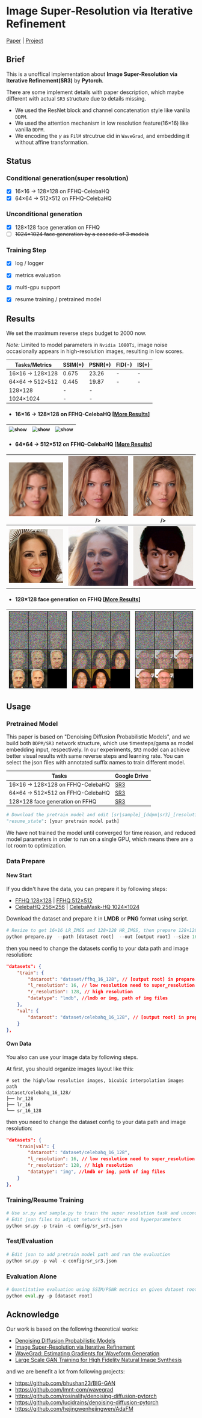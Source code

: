 # Image Super-Resolution via Iterative Refinement

[Paper](https://arxiv.org/pdf/2104.07636.pdf ) |  [Project](https://iterative-refinement.github.io/ )



## Brief

This is a unoffical implementation about **Image Super-Resolution via Iterative Refinement(SR3)** by **Pytorch**.

There are some implement details with paper description, which maybe different with actual `SR3` structure due to details missing.

- We used the ResNet block and channel concatenation style like vanilla `DDPM`.
- We used the attention mechanism in low resolution feature(16×16) like vanilla `DDPM`.
- We encoding the $\gamma$ as `FilM` strcutrue did in `WaveGrad`, and embedding it without affine transformation.



## Status

### Conditional generation(super resolution)

- [x] 16×16 -> 128×128 on FFHQ-CelebaHQ
- [x] 64×64 -> 512×512 on FFHQ-CelebaHQ

### Unconditional generation

- [x] 128×128 face generation on FFHQ
- [ ] ~~1024×1024 face generation by a cascade of 3 models~~

### Training Step

- [x] log / logger
- [x] metrics evaluation
- [x] multi-gpu support
- [x] resume training / pretrained model



## Results

We set the maximum reverse steps budget to 2000 now.

*Note:* Limited to model parameters in `Nvidia 1080Ti`, image noise occasionally appears in high-resolution images, resulting in low scores.

| Tasks/Metrics        | SSIM(+) | PSNR(+) | FID(-)  | IS(+)   |
| -------------------- | ----------- | -------- | ---- | ---- |
| 16×16 -> 128×128 | 0.675       | 23.26    | - | - |
| 64×64 -> 512×512     | 0.445 | 19.87 | - | - |
| 128×128 | - | - | | |
| 1024×1024 | - | - |      |      |

- #### 16×16 -> 128×128 on FFHQ-CelebaHQ [[More Results](https://drive.google.com/drive/folders/1Vk1lpHzbDf03nME5fV9a-lWzSh3kMK14?usp=sharing)]

| <img src="./misc/sr_process_16_128_0.png" alt="show" style="zoom:90%;" /> |  <img src="./misc/sr_process_16_128_1.png" alt="show" style="zoom:90%;" />    |   <img src="./misc/sr_process_16_128_2.png" alt="show" style="zoom:90%;" />   |
| ------------------------------------------------------------ | ---- | ---- |

- #### 64×64 -> 512×512 on FFHQ-CelebaHQ [[More Results](https://drive.google.com/drive/folders/1yp_4xChPSZUeVIgxbZM-e3ZSsSgnaR9Z?usp=sharing)]

| <img src="./misc/sr_64_512_0_inf.png" alt="show" style="zoom:90%;" /> | <img src="./misc/sr_64_512_0_sr.png" alt="show" style="zoom:90%;" /> /> | <img src="./misc/sr_64_512_0_hr.png" alt="show" style="zoom:90%;" /> /> |
| ------------------------------------------------------------ | ------------------------------------------------------------ | ------------------------------------------------------------ |
| <img src="./misc/sr_64_512_1_sr.png" alt="show" style="zoom:90%;" /> | <img src="./misc/sr_64_512_2_sr.png" alt="show" style="zoom:90%;" /> | <img src="./misc/sr_64_512_3_sr.png" alt="show" style="zoom:90%;" /> |

- #### 128×128 face generation on FFHQ [[More Results](https://drive.google.com/drive/folders/13AsjRwDw4wMmL0bK7wPd2rP7ds7eyAMh?usp=sharing)]

| <img src="./misc/sample_process_128_0.png" alt="show" style="zoom:90%;" /> |  <img src="./misc/sample_process_128_1.png" alt="show" style="zoom:90%;" />    |   <img src="./misc/sample_process_128_2.png" alt="show" style="zoom:90%;" />   |
| ------------------------------------------------------------ | ---- | ---- |





## Usage

### Pretrained Model

This paper is based on "Denoising Diffusion Probabilistic Models", and we build both `DDPM/SR3` network structure, which use timesteps/gama as model embedding input, respectively. In our experiments, `SR3` model can achieve better visual results with same reverse steps and learning rate. You can select the json files with annotated suffix names to train different model.

| Tasks                             | Google Drive                                                 |
| --------------------------------- | ------------------------------------------------------------ |
| 16×16 -> 128×128 on FFHQ-CelebaHQ | [SR3](https://drive.google.com/drive/folders/12jh0K8XoM1FqpeByXvugHHAF3oAZ8KRu?usp=sharing) |
| 64×64 -> 512×512 on FFHQ-CelebaHQ | [SR3](https://drive.google.com/drive/folders/1mCiWhFqHyjt5zE4IdA41fjFwCYdqDzSF?usp=sharing) |
| 128×128 face generation on FFHQ   | [SR3](https://drive.google.com/drive/folders/1ldukMgLKAxE7qiKdFJlu-qubGlnW-982?usp=sharing) |

```python
# Download the pretrain model and edit [sr|sample]_[ddpm|sr3]_[resolution option].json about "resume_state":
"resume_state": [your pretrain model path]
```

We have not trained the model until converged for time reason, and reduced model parameters in order to run on a single GPU,  which means there are a lot room to optimization.

### Data Prepare

#### New Start

If you didn't have the data, you can prepare it by following steps:

- [FFHQ 128×128](https://github.com/NVlabs/ffhq-dataset) | [FFHQ 512×512](https://www.kaggle.com/arnaud58/flickrfaceshq-dataset-ffhq)
- [CelebaHQ 256×256](https://www.kaggle.com/badasstechie/celebahq-resized-256x256) | [CelebaMask-HQ 1024×1024](https://drive.google.com/file/d/1badu11NqxGf6qM3PTTooQDJvQbejgbTv/view)

Download the dataset and prepare it in **LMDB** or **PNG** format using script.

```python
# Resize to get 16×16 LR_IMGS and 128×128 HR_IMGS, then prepare 128×128 Fake SR_IMGS by bicubic interpolation
python prepare.py  --path [dataset root]  --out [output root] --size 16,128 -l
```

then you need to change the datasets config to your data path and image resolution: 

```json
"datasets": {
    "train": {
        "dataroot": "dataset/ffhq_16_128", // [output root] in prepare.py script
        "l_resolution": 16, // low resolution need to super_resolution
        "r_resolution": 128, // high resolution
        "datatype": "lmdb", //lmdb or img, path of img files
    },
    "val": {
        "dataroot": "dataset/celebahq_16_128", // [output root] in prepare.py script
    }
},
```

#### Own Data

You also can use your image data by following steps.

At first, you should organize images layout like this:

```shell
# set the high/low resolution images, bicubic interpolation images path
dataset/celebahq_16_128/
├── hr_128
├── lr_16
└── sr_16_128
```

then you need to change the dataset config to your data path and image resolution: 
```json
"datasets": {
    "train|val": {
        "dataroot": "dataset/celebahq_16_128",
        "l_resolution": 16, // low resolution need to super_resolution
        "r_resolution": 128, // high resolution
        "datatype": "img", //lmdb or img, path of img files
    }
},
```

### Training/Resume Training

```python
# Use sr.py and sample.py to train the super resolution task and unconditional generation task, respectively.
# Edit json files to adjust network structure and hyperparameters
python sr.py -p train -c config/sr_sr3.json
```

### Test/Evaluation

```python
# Edit json to add pretrain model path and run the evaluation 
python sr.py -p val -c config/sr_sr3.json
```

### Evaluation Alone
```python
# Quantitative evaluation using SSIM/PSNR metrics on given dataset root
python eval.py -p [dataset root]
```



## Acknowledge

Our work is based on the following theoretical works:

- [Denoising Diffusion Probabilistic Models](https://arxiv.org/pdf/2006.11239.pdf)
- [Image Super-Resolution via Iterative Refinement](https://arxiv.org/pdf/2104.07636.pdf)
- [WaveGrad: Estimating Gradients for Waveform Generation](https://arxiv.org/abs/2009.00713)
- [Large Scale GAN Training for High Fidelity Natural Image Synthesis](https://arxiv.org/abs/1809.11096)

and we are benefit a lot from following projects:

- https://github.com/bhushan23/BIG-GAN
- https://github.com/lmnt-com/wavegrad
- https://github.com/rosinality/denoising-diffusion-pytorch
- https://github.com/lucidrains/denoising-diffusion-pytorch
- https://github.com/hejingwenhejingwen/AdaFM



